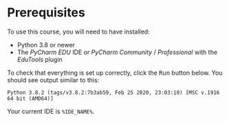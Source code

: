 # Prerequisites

To use this course, you will need to have installed:
- Python 3.8 or newer
- The *PyCharm EDU* IDE or *PyCharm Community* / *Professional* with the *EduTools* plugin 

To check that everything is set up correctly, click the <kbd>Run</kbd> button below. 
You should see output similar to this:

```text
Python 3.8.2 (tags/v3.8.2:7b3ab59, Feb 25 2020, 23:03:10) [MSC v.1916 64 bit (AMD64)]
```

Your current IDE is `%IDE_NAME%`.
